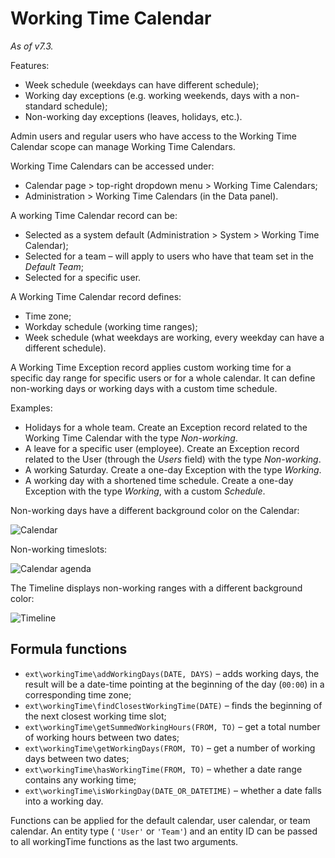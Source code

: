 # Working Time Calendar

*As of v7.3.*

Features:

* Week schedule (weekdays can have different schedule);
* Working day exceptions (e.g. working weekends, days with a non-standard schedule);
* Non-working day exceptions (leaves, holidays, etc.).

Admin users and regular users who have access to the Working Time Calendar scope can manage Working Time Calendars.

Working Time Calendars can be accessed under:

* Calendar page > top-right dropdown menu > Working Time Calendars;
* Administration > Working Time Calendars (in the Data panel).

A working Time Calendar record can be:

* Selected as a system default (Administration > System > Working Time Calendar);
* Selected for a team – will apply to users who have that team set in the *Default Team*;
* Selected for a specific user.

A Working Time Calendar record defines:

* Time zone;
* Workday schedule (working time ranges);
* Week schedule (what weekdays are working, every weekday can have a different schedule).

A Working Time Exception record applies custom working time for a specific day range for specific users or for a whole calendar. It can define non-working days or working days with a custom time schedule.

Examples:

* Holidays for a whole team. Create an Exception record related to the Working Time Calendar with the type *Non-working*.
* A leave for a specific user (employee). Create an Exception record related to the User (through the *Users* field) with the type *Non-working*.
* A working Saturday. Create a one-day Exception with the type *Working*.
* A working day with a shortened time schedule. Create a one-day Exception with the type *Working*, with a custom *Schedule*.

Non-working days have a different background color on the Calendar:

![Calendar](https://raw.githubusercontent.com/espocrm/documentation/master/docs/_static/images/user-guide/working-time-calendar/1.png)

Non-working timeslots:

![Calendar agenda](https://raw.githubusercontent.com/espocrm/documentation/master/docs/_static/images/user-guide/working-time-calendar/2.png)

The Timeline displays non-working ranges with a different background color:

![Timeline](https://raw.githubusercontent.com/espocrm/documentation/master/docs/_static/images/user-guide/working-time-calendar/3.png)

## Formula functions

* `ext\workingTime\addWorkingDays(DATE, DAYS)` – adds working days, the result will be a date-time pointing at the beginning of the day  (`00:00`) in a corresponding time zone;
* `ext\workingTime\findClosestWorkingTime(DATE)` – finds the beginning of the next closest working time slot;
* `ext\workingTime\getSummedWorkingHours(FROM, TO)` – get a total number of working hours between two dates;
* `ext\workingTime\getWorkingDays(FROM, TO)` – get a number of working days between two dates;
* `ext\workingTime\hasWorkingTime(FROM, TO)` – whether a date range contains any working time;
* `ext\workingTime\isWorkingDay(DATE_OR_DATETIME)` – whether a date falls into a working day.

Functions can be applied for the default calendar, user calendar, or team calendar. An entity type ( `'User'` or `'Team'`) and an entity ID can be passed to all workingTime functions as the last two arguments.
